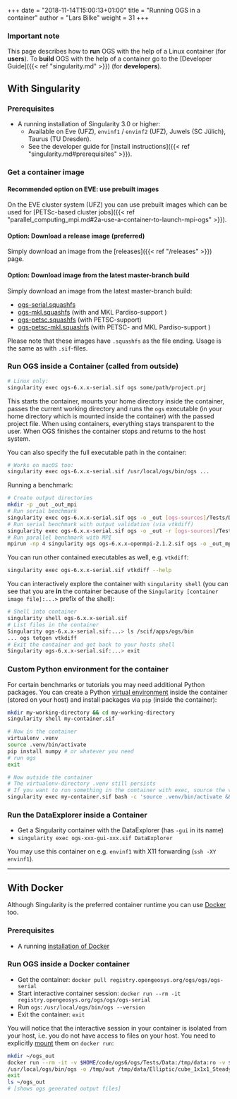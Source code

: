 +++
date = "2018-11-14T15:00:13+01:00"
title = "Running OGS in a container"
author = "Lars Bilke"
weight = 31
+++

<div class='note'>

### Important note

<!-- TODO: Consider to place this section somewhere outside of basics, e.g., as an individual section as the context may be
considered already pretty advanced. -->
This page describes how to **run** OGS with the help of a Linux container (for **users**).
To **build** OGS with the help of a container go to the [Developer Guide]({{< ref "singularity.md" >}}) (for **developers**).

</div>

## With Singularity
<!-- TODO: Update this section regarding Apptainer -->

### Prerequisites

* A running installation of Singularity 3.0 or higher:
  * Available on Eve (UFZ), `envinf1` / `envinf2` (UFZ), Juwels (SC Jülich), Taurus (TU Dresden).
  * See the developer guide for [install instructions]({{< ref "singularity.md#prerequisites" >}}).

### Get a container image

#### Recommended option on EVE: use prebuilt images

On the EVE cluster system (UFZ) you can use prebuilt images which can be used for [PETSc-based cluster jobs]({{< ref "parallel_computing_mpi.md#2a-use-a-container-to-launch-mpi-ogs" >}}).

#### Option: Download a release image (preferred)

Simply download an image from the [releases]({{< ref "/releases" >}}) page.

#### Option: Download image from the latest master-branch build

Simply download an image from the latest master-branch build:

<!-- vale off -->
* [ogs-serial.squashfs](https://minio.ufz.de/ogs/public/container/ogs/master/ogs-serial.squashfs)
* [ogs-mkl.squashfs](https://minio.ufz.de/ogs/public/container/ogs/master/ogs-mkl.squashfs)  (with and MKL Pardiso-support )
* [ogs-petsc.squashfs](https://minio.ufz.de/ogs/public/container/ogs/master/ogs-petsc.squashfs) (with PETSC-support)
* [ogs-petsc-mkl.squashfs](https://minio.ufz.de/ogs/public/container/ogs/master/ogs-petsc-mkl.squashfs) (with PETSC- and MKL Pardiso-support )
<!-- vale on -->

Please note that these images have `.squashfs` as the file ending. Usage is the same as with `.sif`-files.

### Run OGS inside a Container (called from outside)

```bash
# Linux only:
singularity exec ogs-6.x.x-serial.sif ogs some/path/project.prj
```

This starts the container, mounts your home directory inside the container, passes the current working directory and runs the `ogs` executable (in your home directory which is mounted inside the container) with the passed project file. When using
containers, everything stays transparent to the user. When OGS finishes the container stops and returns to the host system.

You can also specify the full executable path in the container:

```bash
# Works on macOS too:
singularity exec ogs-6.x.x-serial.sif /usr/local/ogs/bin/ogs ...
```

Running a benchmark:

```bash
# Create output directories
mkdir -p _out _out_mpi
# Run serial benchmark
singularity exec ogs-6.x.x-serial.sif ogs -o _out [ogs-sources]/Tests/Data/Mechanics/Linear/disc_with_hole.prj
# Run serial benchmark with output validation (via vtkdiff)
singularity exec ogs-6.x.x-serial.sif ogs -o _out -r [ogs-sources]/Tests/Data/Mechanics/Linear [ogs-sources]/Tests/Data/Mechanics/Linear/disc_with_hole.prj
# Run parallel benchmark with MPI
mpirun -np 4 singularity ogs ogs-6.x.x-openmpi-2.1.2.sif ogs -o _out_mpi [ogs-sources]/Tests/Data/Mechanics/Linear/disc_with_hole.prj
```

You can run other contained executables as well, e.g. `vtkdiff`:

```bash
singularity exec ogs-6.x.x-serial.sif vtkdiff --help
```

You can interactively explore the container with `singularity shell` (you can see that you are **in** the container because of the `Singularity [container image file]:...>` prefix of the shell):

```bash
# Shell into container
singularity shell ogs-6.x.x-serial.sif
# List files in the container
Singularity ogs-6.x.x-serial.sif:...> ls /scif/apps/ogs/bin
... ogs tetgen vtkdiff
# Exit the container and get back to your hosts shell
Singularity ogs-6.x.x-serial.sif:...> exit
```

### Custom Python environment for the container

For certain benchmarks or tutorials you may need additional Python packages. You can create a Python [virtual environment](https://virtualenv.pypa.io/en/latest/) inside the container (stored on your host) and install packages via `pip` (inside the container):

```bash
mkdir my-working-directory && cd my-working-directory
singularity shell my-container.sif

# Now in the container
virtualenv .venv
source .venv/bin/activate
pip install numpy # or whatever you need
# run ogs
exit

# Now outside the container
# The virtualenv-directory .venv still persists
# If you want to run something in the container with exec, source the venv before:
singularity exec my-container.sif bash -c 'source .venv/bin/activate && ogs ...'
```

### Run the DataExplorer inside a Container

* Get a Singularity container with the DataExplorer (has `-gui` in its name)
* `singularity exec ogs-xxx-gui-xxx.sif DataExplorer`

You may use this container on e.g. `envinf1` with X11 forwarding (`ssh -XY envinf1`).

----

## With Docker

Although Singularity is the preferred container runtime you can use [Docker](https://www.docker.com) too.

### Prerequisites

* A running [installation of Docker](https://docs.docker.com/get-docker/)

### Run OGS inside a Docker container

* Get the container: `docker pull registry.opengeosys.org/ogs/ogs/ogs-serial`
* Start interactive container session: `docker run --rm -it registry.opengeosys.org/ogs/ogs/ogs-serial`
* Run `ogs`: `/usr/local/ogs/bin/ogs --version`
* Exit the container: `exit`

You will notice that the interactive session in your container is isolated from your host, i.e. you do not have access to files on your host. You need to explicitly [mount](https://docs.docker.com/storage/bind-mounts/) them on `docker run`:

```bash
mkdir ~/ogs_out
docker run --rm -it -v $HOME/code/ogs6/ogs/Tests/Data:/tmp/data:ro -v $HOME/ogs_out:/tmp/out registry.opengeosys.org/ogs/ogs/ogs-serial
/usr/local/ogs/bin/ogs -o /tmp/out /tmp/data/Elliptic/cube_1x1x1_SteadyStateDiffusion/cube_1e4.prj
exit
ls ~/ogs_out
# [shows ogs generated output files]
```
